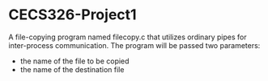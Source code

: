 # CECS326-Project1

A file-copying program named filecopy.c that utilizes ordinary pipes for inter-process communication.
The program will be passed two parameters:

- the name of the file to be copied
- the name of the destination file
